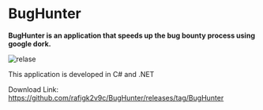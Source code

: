 # BugHunter
**BugHunter is an application that speeds up the bug bounty process using google dork.**

![relase](https://github.com/user-attachments/assets/06e396ff-8149-46dd-915f-9fa9c13e5aaf)

This application is developed in C# and .NET

Download Link: https://github.com/rafigk2v9c/BugHunter/releases/tag/BugHunter

